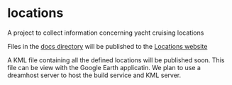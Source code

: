 # locations
A project to collect information concerning yacht cruising locations

Files in the [docs directory](.docs) will be published to the [Locations website](https://smr547.github.io/locations/)

A KML file containing all the defined locations will be published soon. This file can be view with the Google Earth
applicatin. We plan to use a dreamhost server
to host the build service and KML server.

